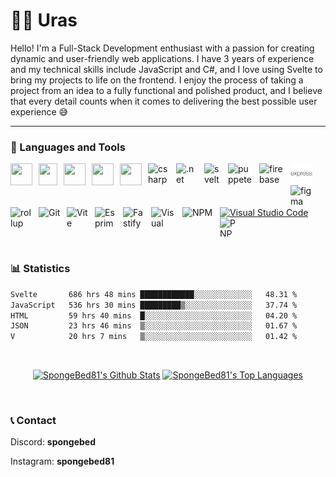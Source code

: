 # 🐱‍👤 Uras
Hello! I'm a Full-Stack Development enthusiast with a passion for creating dynamic and user-friendly web applications. I have 3 years of experience and my technical skills include JavaScript and C#, and I love using Svelte to bring my projects to life on the frontend. I enjoy the process of taking a project from an idea to a fully functional and polished product, and I believe that every detail counts when it comes to delivering the best possible user experience 😅

---

### 🧰 Languages and Tools

<p align="left"> 
    <a href="https://tr.wikipedia.org/wiki/HTML"  target="_blank"> <img src="https://cdn.worldvectorlogo.com/logos/html-1.svg" align="left" style="padding-right:10px;" width="35" height="35"/> </a>
    <a href="https://tr.wikipedia.org/wiki/CSS" target="_blank"> <img src="https://seeklogo.com/images/C/css-3-logo-023C1A7171-seeklogo.com.png" width="30" height="35" style="padding-right:10px;" align="left"/> </a> 
    <a href="https://developer.mozilla.org/en-US/docs/Web/JavaScript" target="_blank"> <img src="https://img.icons8.com/color/48/000000/javascript.png" height="35" width="35" style="padding-right:10px;" align="left"/> </a> 
    <a href="https://nodejs.org" target="_blank"> <img src="https://raw.githubusercontent.com/openjs-foundation/artwork/main/projects/nodejs/nodejs-icon-color.svg" height="35" width="35" style="padding-right:10px;" align="left"/> </a>
        <a href="https://deno.land/" target="_blank"> <img src="https://upload.wikimedia.org/wikipedia/commons/thumb/8/84/Deno.svg/1200px-Deno.svg.png" width="35" height="35" style="padding-right:10px;" align="left"/> </a> 
    <a href="https://en.wikipedia.org/wiki/C_Sharp_(programming_language)" target="_blank"> <img src="https://brandeps.com/logo-download/C/C-Sharp-logo-vector-01.svg" alt="csharp" width="35" height="35" style="padding-right:10px;" align="left"/> </a>  
     <a href="https://en.wikipedia.org/wiki/.NET_Framework" target="_blank"> <img src="https://upload.wikimedia.org/wikipedia/commons/thumb/7/7d/Microsoft_.NET_logo.svg/120px-Microsoft_.NET_logo.svg.png" alt=".net" width="35" height="35" style="padding-right:10px;" align="left"/> </a>   
      <a href="https://en.wikipedia.org/wiki/Svelte" target="_blank"> <img src="https://upload.wikimedia.org/wikipedia/commons/thumb/1/1b/Svelte_Logo.svg/1200px-Svelte_Logo.svg.png" alt="svelte" width="28" height="35" style="padding-right:10px;" align="left"/> </a>
        <a href="https://github.com/puppeteer/puppeteer" target="_blank"> <img src="https://camo.githubusercontent.com/9391ab4ec8994e921292160bd31966a5886d8599af858ee5e513f2a3d868c403/68747470733a2f2f7777772e766563746f726c6f676f2e7a6f6e652f6c6f676f732f707074726465762f707074726465762d6f6666696369616c2e737667" alt="puppeteer" width="40" height="40" style="padding-right:10px;" align="left"/> </a>
       <a href="https://expressjs.com" target="_blank"> <img src="https://camo.githubusercontent.com/dd4b2422ed3bfc9da88c43d18550375c66f9584327dff7ecc19315ce50b96f07/68747470733a2f2f7777772e766563746f726c6f676f2e7a6f6e652f6c6f676f732f66697265626173652f66697265626173652d69636f6e2e737667"  style="padding-right:10px;" align="left" alt="firebase" width="40" height="40"/> </a>
       <a href="https://firebase.google.com" target="_blank"> <img src="https://raw.githubusercontent.com/devicons/devicon/master/icons/express/express-original-wordmark.svg" alt="expressjs" width="35" height="35" style="padding-right:10px;" align="left"/> </a>
       <a href="https://figma.com" target="_blank"> <img src="https://camo.githubusercontent.com/ed93c2b000a76ceaad1503e7eb9356591b885227e82a36a005b9d3498b303ba5/68747470733a2f2f7777772e766563746f726c6f676f2e7a6f6e652f6c6f676f732f6669676d612f6669676d612d69636f6e2e737667" alt="figma" width="35" height="35" style="padding-right:10px;" align="left"/> </a>
        <a href="https://rollupjs.org" target="_blank"> <img src="https://rollupjs.org/rollup-logo.svg" alt="rollup" width="35" height="35" style="padding-right:10px;" align="left"/> </a>
   <a href="https://git-scm.com/" target="_blank"> <img src="https://seeklogo.com/images/G/git-logo-A1D01DDA30-seeklogo.com.png" alt="Git" width="35" height="35" style="padding-right:10px;" align="left"/> </a>
      <a href="https://vitejs.dev/" target="_blank"> <img src="https://vitejs.dev/logo.svg" alt="Vite" width="35" height="35" style="padding-right:10px;" align="left"/> </a>
    <br>
    <br>
      <a href="https://esprima.org/" target="_blank"> <img src="https://raw.githubusercontent.com/openjs-foundation/artwork/main/projects/esprima/esprima-icon-color.png" alt="Esprima" width="35" height="35" style="padding-right:10px;" align="left"/> </a>
            <a href="https://www.fastify.io/" target="_blank"> <img src="https://raw.githubusercontent.com/openjs-foundation/artwork/main/projects/fastify/fastify-icon-white-dark_background.svg" alt="Fastify" width="35" height="35" style="padding-right:10px;" align="left"/> </a>
             <a href="https://code.visualstudio.com/" target="_blank"> <img src="https://upload.wikimedia.org/wikipedia/commons/thumb/9/9a/Visual_Studio_Code_1.35_icon.svg/2048px-Visual_Studio_Code_1.35_icon.svg.png" alt="Visual Studio Code" width="30" height="30"/> </a>
            <a href="https://visualstudio.com/" target="_blank"> <img src="https://upload.wikimedia.org/wikipedia/commons/2/2c/Visual_Studio_Icon_2022.svg" alt="Visual Studio" width="40" height="35" style="padding-right:10px;" align="left"/> </a>
    <a href="https://www.npmjs.com/" target="_blank"> <img src="https://upload.wikimedia.org/wikipedia/commons/thumb/d/db/Npm-logo.svg/1024px-Npm-logo.svg.png" alt="NPM" width="50" height="23" style="padding-right:10px;" align="left"/> </a>
     <a href="https://pnpm.io/" target="_blank"> <img src="https://pnpm.io/img/favicon.png" alt="PNPM" width="30" height="30" style="padding-right:10px;" align="left"/> </a>
</p>

<br>

#

### 📊 Statistics

<!--START_SECTION:waka-->

```txt
Svelte       686 hrs 48 mins ████████████░░░░░░░░░░░░░   48.31 %
JavaScript   536 hrs 30 mins █████████▒░░░░░░░░░░░░░░░   37.74 %
HTML         59 hrs 40 mins  █░░░░░░░░░░░░░░░░░░░░░░░░   04.20 %
JSON         23 hrs 46 mins  ▒░░░░░░░░░░░░░░░░░░░░░░░░   01.67 %
V            20 hrs 7 mins   ▒░░░░░░░░░░░░░░░░░░░░░░░░   01.42 %
```

<!--END_SECTION:waka-->

  <br/>
  <p align="center">
        <a href="https://github.com/SpongeBed81/github-readme-stats"><img alt="SpongeBed81's Github Stats" src="https://github-readme-stats.vercel.app/api?username=SpongeBed81&show_icons=true&count_private=true&theme=react&hide_border=true&bg_color=0D1117" /></a>
  <a href="https://github.com/SpongeBed81/github-readme-stats"><img alt="SpongeBed81's Top Languages" src="https://github-readme-stats.vercel.app/api/top-langs/?username=SpongeBed81&langs_count=8&count_private=true&layout=compact&theme=react&hide_border=true&bg_color=0D1117" /></a>
  <p/>
  <br/>

### 📞 Contact
Discord: **spongebed**

Instagram: **spongebed81**
